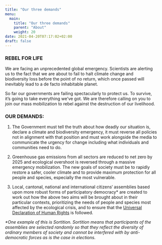 ```yaml
---
title: "Our three demands"
menu:
  main:
    title: "Our three demands"
    parent: "About"
    weight: 20
date: 2021-04-20T07:17:02+02:00
draft: false
---
```


### REBEL FOR <span class="green-fucxed">LIFE</span>

We are facing an unprecedented global emergency. Scientists are alerting us to the fact that we are about to fail to halt climate change and biodiversity loss before the point of no return, which once passed will inevitably lead to a de facto inhabitable planet.

So far our governments are failing spectacularly to protect us. To survive, it’s going to take everything we’ve got. We are therefore calling on you to join our mass mobilization to rebel against the destruction of our livelihood.


### OUR DEMANDS:

1. The Government must tell the truth about how deadly our situation is, declare a climate and biodiversity emergency, it must reverse all policies not in alignment with that position and must work alongside the media to communicate the urgency for change including what individuals and communities need to do.

2. Greenhouse gas emissions from all sectors are reduced to net zero by 2025 and ecological overshoot is reversed through a massive emergency mobilization. The new goals of society must be to rapidly restore a safer, cooler climate and to provide maximum protection for all people and species, especially the most vulnerable.

3. Local, cantonal, national and international citizens‘ assemblies based upon more robust forms of participatory democracy\* are created to work out how the above two aims will be brought about in their particular contexts, prioritizing the needs of people and species most affected by the ecological crisis, and to ensure that the [Universal Declaration of Human Rights](https://www.un.org/en/universal-declaration-human-rights/) is followed.

_*One example of this is ​Sortition​. Sortition means that participants of the assemblies are selected randomly so that they reflect the diversity of ordinary members of society and cannot be interfered with by anti-democratic forces as is the case in elections._
